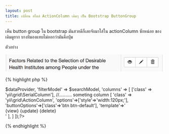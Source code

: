 ```yaml
---
layout: post
title: เปลี่ยน สไตล์ ActionColumn เดิมๆ เป็น Bootstrap ButtonGroup
---
```


เห็น button group ใน bootstrap มันสวยดีก็เลยจับมาใส่ใน actionColumn  ซักหน่อย ของเดิมดูยาก บางทีมองแทบไม่ออกว่ามันคือปุ่ม

ตัวอย่าง

![](/img/action-column/action-column.png)

{% highlight php %}
<?= GridView::widget([
     'dataProvider' => $dataProvider,
     'filterModel' => $searchModel,
     'columns' => [
         ['class' => 'yii\grid\SerialColumn'],
         //.......... someting column
         [
            'class' => 'yii\grid\ActionColumn',
            'options'=>['style'=>'width:120px;'],
            'buttonOptions'=>['class'=>'btn btn-default'],
            'template'=>'<div class="btn-group btn-group-sm text-center" role="group"> {view} {update} {delete} </div>'
         ],
    ]
 ]);?>
{% endhighlight %}
